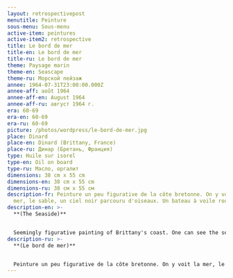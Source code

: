 ```yaml
---
layout: retrospectivepost
menutitle: Peinture
sous-menu: Sous-menu
active-item: peintures
active-item2: retrospective
title: Le bord de mer
title-en: Le bord de mer
title-ru: Le bord de mer
theme: Paysage marin
theme-en: Seascape
theme-ru: Морской пейзаж
annee: 1964-07-31T23:00:00.000Z
annee-aff: août 1964
annee-aff-en: August 1964
annee-aff-ru: август 1964 г.
era: 60-69
era-en: 60-69
era-ru: 60-69
picture: /photos/wordpress/le-bord-de-mer.jpg
place: Dinard
place-en: Dinard (Brittany, France)
place-ru: Динар (Бретань, Франция)
type: Huile sur isorel
type-en: Oil on board
type-ru: Масло, оргалит
dimensions: 38 cm x 55 cm
dimensions-en: 38 cm x 55 cm
dimensions-ru: 38 см x 55 см
description-fr: Peinture un peu figurative de la côte bretonne. On y voit la
  mer, le sable, un ciel noir parcouru d'oiseaux. Un bateau à voile rouge ?
description-en: >-
  **(The Seaside)**


  Seemingly figurative painting of Brittany's coast. One can see the sea, the sand, a black sky with birds. A red sail boat?
description-ru: >-
  **(Le bord de mer)**


  Peinture un peu figurative de la côte bretonne. On y voit la mer, le sable, un ciel noir parcouru d'oiseaux. Un bateau à voile rouge ?
---
```

